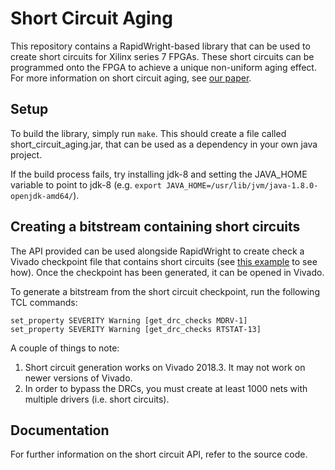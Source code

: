 # Short Circuit Aging

This repository contains a RapidWright-based library that can be used to create short circuits for Xilinx series 7 FPGAs.
These short circuits can be programmed onto the FPGA to achieve a unique non-uniform aging effect. For more information on short circuit aging, see [our paper](https://ccl.byu.edu/assets/cook_trets22.pdf).

## Setup
To build the library, simply run `make`. This should create a file called short_circuit_aging.jar, that can be used as a dependency in your own java project.

If the build process fails, try installing jdk-8 and setting the JAVA_HOME variable to point to jdk-8 (e.g. `export JAVA_HOME=/usr/lib/jvm/java-1.8.0-openjdk-amd64/`).

## Creating a bitstream containing short circuits

The API provided can be used alongside RapidWright to create check a Vivado checkpoint file that contains short circuits (see [this example](./src/edu/byu/shorty/examples/ShortsXC7A35T.java) to see how). Once the checkpoint has been generated, it can be opened in Vivado. 

To generate a bitstream from the short circuit checkpoint, run the following TCL commands: 

```
set_property SEVERITY Warning [get_drc_checks MDRV-1]
set_property SEVERITY Warning [get_drc_checks RTSTAT-13]
```

A couple of things to note:
1. Short circuit generation works on Vivado 2018.3. It may not work on newer versions of Vivado.
2. In order to bypass the DRCs, you must create at least 1000 nets with multiple drivers (i.e. short circuits).

## Documentation

For further information on the short circuit API, refer to the source code.
